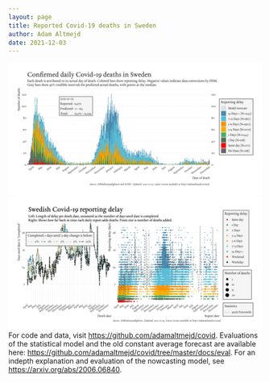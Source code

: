 ```yaml
---
layout: page
title: Reported Covid-19 deaths in Sweden
author: Adam Altmejd
date: 2021-12-03
---
```


![Graph of Swedish Covid-19 deaths with reporting delay.](deaths_lag_sweden_2021-12-03.png "Swedish Covid-19 deaths.")
![Graph of Swedish Covid-19 reporting delay in daily deaths.](lag_trend_sweden_2021-12-03.png "Trend in Swedish Covid-19 mortality reporting delay.")
For code and data, visit <https://github.com/adamaltmejd/covid>.
Evaluations of the statistical model and the old constant average forecast are available here: <https://github.com/adamaltmejd/covid/tree/master/docs/eval>.
For an indepth explanation and evaluation of the nowcasting model, see <https://arxiv.org/abs/2006.06840>.
